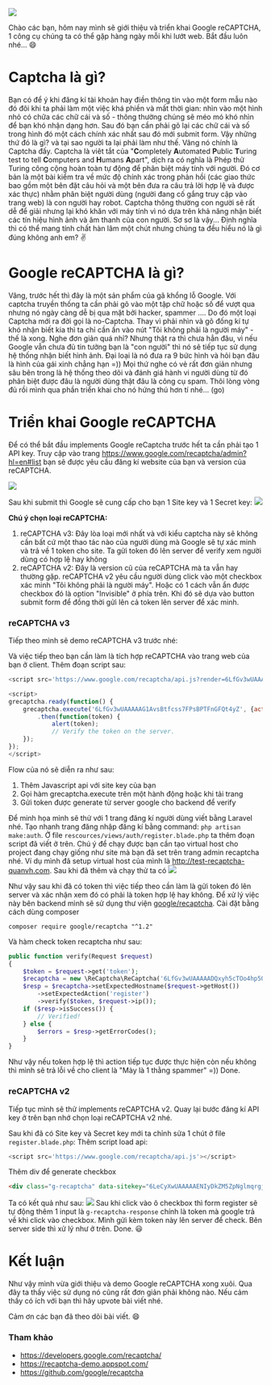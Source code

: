 ![](https://images.viblo.asia/44e02f2c-f7c5-4cb2-a523-96d5720e1507.gif)

Chào các bạn, hôm nay mình sẽ giới thiệu và triển khai Google reCAPTCHA, 1 công cụ chúng ta có thể gặp hàng ngày mỗi khi lướt web.
Bắt đầu luôn nhé... :smile: 

# Captcha là gì?

Bạn có để ý khi đăng kí tài khoản hay điền thông tin vào một form mẫu nào đó đôi khi ta phải làm một việc khá phiền và mất thời gian: nhìn vào một hình nhỏ có chữa các chữ cái và số - thông thường chúng sẽ méo mó khó nhìn để bạn khó nhận dạng hơn. Sau đó bạn cần phải gõ lại các chữ cái và số trong hình đó một cách chính xác nhất sau đó mới submit form. Vậy những thứ đó là gì? và tại sao người ta lại phải làm như thế. Vâng nó chính là Captcha đấy. Captcha là viêt tắt của  "**C**ompletely **A**utomated **P**ublic **T**uring test to tell **C**omputers and **H**umans **A**part", dịch ra có nghĩa là Phép thử Turing công cộng hoàn toàn tự động để phân biệt máy tính với người. Đó cơ bản là một bài kiểm tra về mức độ chính xác trong phản hồi (các giao thức bao gồm một bên đặt câu hỏi và một bên đưa ra câu trả lời hợp lệ và được xác thực) nhằm phân biệt người dùng (người đang cố gắng truy cập vào trang web) là con người hay robot. Captcha thông thường con người sẽ rất dễ để giải nhưng lại khó khăn với máy tính vì nó dựa trên khả năng nhận biết các tín hiệu hình ảnh và âm thanh của con người.
Sơ sơ là vậy... Định nghĩa thì có thể mang tính chất hàn lâm một chút nhưng chúng ta đều hiểu nó là gì đúng không anh em? :v: 

# Google reCAPTCHA là gì?
Vâng, trước hết thì đây là một sản phẩm của gã khổng lỗ Google. Với captcha truyền thống ta cần phải gõ vào một tập chữ hoặc số để vượt qua nhưng nó ngày càng dễ bị qua mặt bởi hacker, spammer .... Do đó một loại Captcha mới ra đời gọi là no-Captcha. Thay vì phải nhìn và gõ đống kí tự khó nhận biết kia thì ta chỉ cần ấn vào nút "Tôi không phải là người máy" - thế là xong. Nghe đơn giản quá nhỉ?  Nhưng thật ra thì chưa hẳn đâu, vì nếu Google vẫn chưa đủ tin tưởng bạn là "con người" thì nó sẽ tiếp tục sử dụng hệ thống nhận biết hình ảnh. Đại loại là nó đưa ra 9 bức hình và hỏi bạn đâu là hình của gái xinh chẳng hạn =)) Mọi thứ nghe có vẻ rất đơn giản nhưng sâu bên trong là hệ thống theo dõi và đánh giá hành vi người dùng từ đó phân biệt được đâu là người dùng thật đâu là công cụ spam. Thôi lòng vòng đủ rồi mình qua phần triển khai cho nó hứng thú hơn tí nhé... (go)

# Triển khai Google reCAPTCHA
Để có thể bắt đầu implements Google reCaptcha trước hết ta cần phải tạo 1 API key. Truy cập vào trang https://www.google.com/recaptcha/admin?hl=en#list bạn sẽ được yêu cầu đăng kí website của bạn và version của reCAPTCHA.

![](https://images.viblo.asia/e1127bba-3bcd-4131-aec8-76cdd093817a.png)

Sau khi submit thì Google sẽ cung cấp cho bạn 1 Site key và 1 Secret key:
![](https://images.viblo.asia/b9cf5049-845e-42d7-96ac-f8009abb32cd.png)

**Chú ý chọn loại reCAPTCHA:** 
1. reCAPTCHA v3: Đây lòa loại mới nhất và với kiểu captcha này sẽ không cần bất cứ một thao tác nào của người dùng  mà Google sẽ tự xác minh và trả về 1 token cho site. Ta gửi token đó lên server để verify xem người dùng có hợp lệ hay không
2. reCAPTCHA v2: Đây là version cũ của reCAPTCHA mà ta vẫn hay thường gặp. reCAPTCHA v2 yêu cầu người dùng click vào một checkbox xác minh "Tôi không phải là người máy". Hoặc có 1 cách vẫn ẩn được checkbox đó là option "Invisible" ở phía trên. Khi đó sẽ dựa vào button submit form để đồng thời gửi lên cả token lên server để xác minh.


### reCAPTCHA v3
Tiếp theo mình sẽ demo reCAPTCHA v3 trước nhé:

Và việc tiếp theo bạn cần làm là tích hợp reCAPTCHA vào trang web của bạn ở client.
Thêm đoạn script sau:
```javascript
<script src='https://www.google.com/recaptcha/api.js?render=6LfGv3wUAAAAAG1AvsBtfcss7FPsBPTFnGFQt4yZ'></script>
```
```javascript
<script>
grecaptcha.ready(function() {
	grecaptcha.execute('6LfGv3wUAAAAAG1AvsBtfcss7FPsBPTFnGFQt4yZ', {action: 'register'})
		.then(function(token) {
            alert(token);
            // Verify the token on the server.
	});
});
</script>
```

Flow của nó sẽ diễn ra như sau: 
1. Thêm Javascript api với site key của bạn
2. Gọi hàm grecaptcha.execute trên một hành động hoặc khi tải trang
3. Gửi token được generate từ server google cho backend để verify

Để minh họa mình sẽ thử với 1 trang đăng kí người dùng viết bằng Laravel nhé. 
Tạo nhanh trang đăng nhập đăng kí bằng command: `php artisan make:auth`.
Ở file `rescources/views/auth/register.blade.php` ta thêm đoạn script đã viết ở trên. Chú ý để chạy được bạn cần tạo virtual host cho project đang chạy giống như site mà bạn đã set trên trang admin recaptcha nhé. Ví dụ mình đã setup virtual host của mình là http://test-recaptcha-quanvh.com.  Sau khi đã thêm và chạy thử ta có 
![](https://images.viblo.asia/49a3a6a0-5f2a-4576-9f87-097e81c66fcb.png)

Như vậy sau khi đã có token thì việc tiếp theo cần làm là gửi token đó lên server và xác nhận xem đó có phải là token hợp lệ hay không. Để xử lý việc này bên backend mình sẽ sử dụng thư viện [google/recaptcha](https://github.com/google/recaptcha).
Cài đặt bằng cách dùng composer
```
composer require google/recaptcha "^1.2"
```

Và hàm check token recaptcha như sau:
```php
public function verify(Request $request)
{
    $token = $request->get('token');
    $recaptcha = new \ReCaptcha\ReCaptcha('6LfGv3wUAAAAADQxyh5cTOo4hp5QugwEI1LOMO0V');
    $resp = $recaptcha->setExpectedHostname($request->getHost())
        ->setExpectedAction('register')
        ->verify($token, $request->ip());
    if ($resp->isSuccess()) {
        // Verified!
    } else {
        $errors = $resp->getErrorCodes();
    }
}
```

Như vậy nếu token hợp lệ thì action tiếp tục được thực hiện còn nếu không thì mình sẽ trả lỗi về cho client là "Mày là 1 thằng spammer" =)) 
Done. 

### reCAPTCHA v2
Tiếp tục mình sẽ thử implements reCAPTCHA v2.
Quay lại bước đăng kí API key ở trên bạn nhớ chọn loại reCAPTCHA v2 nhé.

Sau khi đã có Site key và Secret key mới ta chỉnh sửa 1 chút ở file `register.blade.php`:
Thêm script load api:
```javascript
<script src='https://www.google.com/recaptcha/api.js'></script>
```
Thêm div để generate checkbox
```html
<div class="g-recaptcha" data-sitekey="6LeCyXwUAAAAAENIyDkZM5ZpNglmqrgjmdrDSVtv"></div>
```

Ta có kết quả như sau:
![](https://images.viblo.asia/37152a40-7198-4927-b050-0428a34051bb.png)
Sau khi click vào ô checkbox thì form register sẽ tự động thêm 1 input là `g-recaptcha-response` chính là token mà google trả về khi click vào checkbox. Mình gửi kèm token này lên server để check. Bên server side thì xử lý như ở trên. Done. :smiley:

# Kết luận
Như vậy mình vừa giới thiệu và demo Google reCAPTCHA xong xuôi. Qua đây ta thấy việc sử dụng nó cũng rất đơn giản phải không nào. Nếu cảm thấy có ích với bạn thì hãy upvote bài viết nhé. 

Cảm ơn các bạn đã theo dõi bài viết. :smile:

### Tham khảo
* https://developers.google.com/recaptcha/
* https://recaptcha-demo.appspot.com/
* https://github.com/google/recaptcha